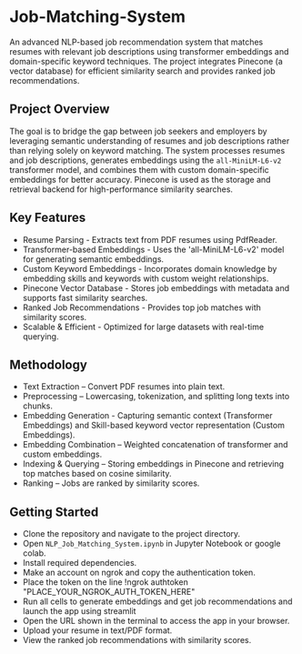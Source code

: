 # Job-Matching-System

An advanced NLP-based job recommendation system that matches resumes with relevant job descriptions using transformer embeddings and domain-specific keyword techniques. The project integrates Pinecone (a vector database) for efficient similarity search and provides ranked job recommendations.

## Project Overview

The goal is to bridge the gap between job seekers and employers by leveraging semantic understanding of resumes and job descriptions rather than relying solely on keyword matching. The system processes resumes and job descriptions, generates embeddings using the `all-MiniLM-L6-v2` transformer model, and combines them with custom domain-specific embeddings for better accuracy. Pinecone is used as the storage and retrieval backend for high-performance similarity searches.

## Key Features

- Resume Parsing - Extracts text from PDF resumes using PdfReader.
- Transformer-based Embeddings - Uses the 'all-MiniLM-L6-v2' model for generating semantic embeddings.
- Custom Keyword Embeddings - Incorporates domain knowledge by embedding skills and keywords with custom weight relationships.
- Pinecone Vector Database - Stores job embeddings with metadata and supports fast similarity searches.
- Ranked Job Recommendations - Provides top job matches with similarity scores.
- Scalable & Efficient - Optimized for large datasets with real-time querying.

## Methodology

- Text Extraction – Convert PDF resumes into plain text.
- Preprocessing – Lowercasing, tokenization, and splitting long texts into chunks.
- Embedding Generation - Capturing semantic context (Transformer Embeddings) and Skill-based keyword vector representation (Custom Embeddings).
- Embedding Combination – Weighted concatenation of transformer and custom embeddings.
- Indexing & Querying – Storing embeddings in Pinecone and retrieving top matches based on cosine similarity.
- Ranking – Jobs are ranked by similarity scores.

## Getting Started

- Clone the repository and navigate to the project directory.
- Open `NLP_Job_Matching_System.ipynb` in Jupyter Notebook or google colab.
- Install required dependencies.
- Make an account on ngrok and copy the authentication token.
- Place the token on the line !ngrok authtoken "PLACE_YOUR_NGROK_AUTH_TOKEN_HERE"
- Run all cells to generate embeddings and get job recommendations and launch the app using streamlit 
- Open the URL shown in the terminal to access the app in your browser.
- Upload your resume in text/PDF format.
- View the ranked job recommendations with similarity scores.
